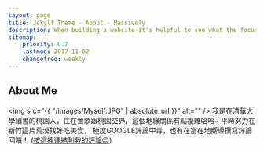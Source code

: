 ```yaml
---
layout: page
title: Jekyll Theme - About - Massively
description: When building a website it's helpful to see what the focus of your site is. This page is an example of how to show a website's focus.
sitemap:
    priority: 0.7
    lastmod: 2017-11-02
    changefreq: weekly
---
```

## About Me
<span class="image fit"><img src="{{ "/images/Myself.JPG" | absolute_url }}" alt="" /></span>
我是在清華大學讀書的桃園人，住在鶯歌跟桃園交界，這個地緣關係有點複雜哈哈~
平時努力在新竹這片荒漠找好吃美食，
極度GOOGLE評論中毒，也有在當在地嚮導撰寫評論回饋！
(<a href="https://goo.gl/maps/PX6wwarfZBVYQvqn6" target="_blank" title="按這裡連結到我的評論😊">按這裡連結到我的評論😊</a>)
